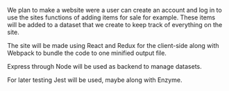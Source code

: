 We plan to make a website were a user can create an account and log in to use the sites functions of adding items for sale for example.
These items will be added to a dataset that we create to keep track of everything on the site.

The site will be made using React and Redux for the client-side along with Webpack to bundle the code to one minified output file.

Express through Node will be used as backend to manage datasets.

For later testing Jest will be used, maybe along with Enzyme.
